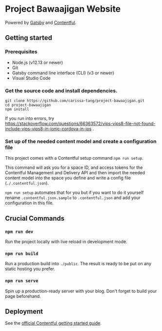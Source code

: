 # Project Bawaajigan Website

Powered by [Gatsby](http://gatsbyjs.com/) and [Contentful](https://www.contentful.com).

## Getting started

### Prerequisites
* Node.js (v12.13 or newer)
* Git
* Gatsby command line interface (CLI) (v3 or newer)
* Visual Studio Code

### Get the source code and install dependencies.

```
git clone https://github.com/carissa-tang/project-bawaajigan.git
cd project-bawaajigan
npm install
```

If you run into errors, try 
https://stackoverflow.com/questions/66363572/vips-vips8-file-not-found-include-vips-vips8-in-ionic-cordova-in-ios .

### Set up of the needed content model and create a configuration file

This project comes with a Contentful setup command `npm run setup`.

This command will ask you for a space ID, and access tokens for the Contentful Management and Delivery API and then import the needed content model into the space you define and write a config file (`./.contentful.json`).

`npm run setup` automates that for you but if you want to do it yourself rename `.contentful.json.sample` to `.contentful.json` and add your configuration in this file.

## Crucial Commands

### `npm run dev`

Run the project locally with live reload in development mode.

### `npm run build`

Run a production build into `./public`. The result is ready to be put on any static hosting you prefer.

### `npm run serve`

Spin up a production-ready server with your blog. Don't forget to build your page beforehand.

## Deployment

See the [official Contentful getting started guide](https://www.contentful.com/developers/docs/tutorials/general/get-started/).
